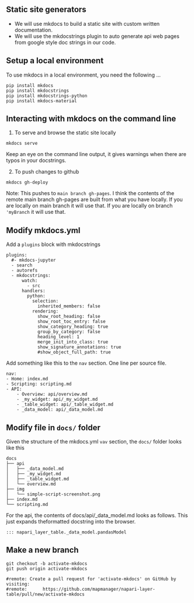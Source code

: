 ## Static site generators

- We will use mkdocs to build a static site with custom written documentation.
- We will use the mkdocstrings plugin to auto generate api web pages from google style doc strings in our code.

## Setup a local environment

To use mkdocs in a local environment, you need the following ...

```
pip install mkdocs
pip install mkdocstrings
pip install mkdocstrings-python
pip install mkdocs-material
```

## Interacting with mkdocs on the command line

1) To serve and browse the static site locally

```
mkdocs serve
```

Keep an eye on the command line output, it gives warnings when there are typos in your docstrings.

2) To push changes to github

```
mkdocs gh-deploy
```

Note: This pushes to `main branch gh-pages`. I think the contents of the remote main branch gh-pages are built from what you have locally. If you are locally on main branch it will use that. If you are locally on branch `'myBranch` it will use that.

## Modify mkdocs.yml

Add a `plugins` block with mkdocstrings

```
plugins:
  #- mkdocs-jupyter
  - search
  - autorefs
  - mkdocstrings:
      watch:
        - src
      handlers:
        python:
          selection:
            inherited_members: false
          rendering:
            show_root_heading: false
            show_root_toc_entry: false
            show_category_heading: true
            group_by_category: false
            heading_level: 1
            merge_init_into_class: true
            show_signature_annotations: true
            #show_object_full_path: true
```

Add something like this to the `nav` section. One line per source file.

```
nav:
- Home: index.md
- Scripting: scripting.md
- API:
    - Overview: api/overview.md
    - _my_widget: api/_my_widget.md
    - _table_widget: api/_table_widget.md
    - _data_model: api/_data_model.md
```

## Modify file in `docs/` folder

Given the structure of the mkdocs.yml `vav` section, the `docs/` folder looks like this

```
docs
├── api
│   ├── _data_model.md
│   ├── _my_widget.md
│   ├── _table_widget.md
│   └── overview.md
├── img
│   └── simple-script-screenshot.png
├── index.md
└── scripting.md
```

For the api, the contents of docs/api/_data_model.md looks as follows. This just expands theformatted docstring into the browser.

```
::: napari_layer_table._data_model.pandasModel
```

## Make a new branch

```
git checkout -b activate-mkdocs
git push origin activate-mkdocs

#remote: Create a pull request for 'activate-mkdocs' on GitHub by visiting:
#remote:      https://github.com/mapmanager/napari-layer-table/pull/new/activate-mkdocs
```


